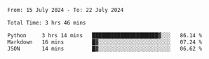 <!--START_SECTION:waka-->

```txt
From: 15 July 2024 - To: 22 July 2024

Total Time: 3 hrs 46 mins

Python     3 hrs 14 mins   █████████████████████▓░░░   86.14 %
Markdown   16 mins         █▓░░░░░░░░░░░░░░░░░░░░░░░   07.24 %
JSON       14 mins         █▓░░░░░░░░░░░░░░░░░░░░░░░   06.62 %
```

<!--END_SECTION:waka-->
